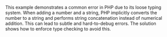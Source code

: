 This example demonstrates a common error in PHP due to its loose typing system. When adding a number and a string, PHP implicitly converts the number to a string and performs string concatenation instead of numerical addition.  This can lead to subtle and hard-to-debug errors. The solution shows how to enforce type checking to avoid this.